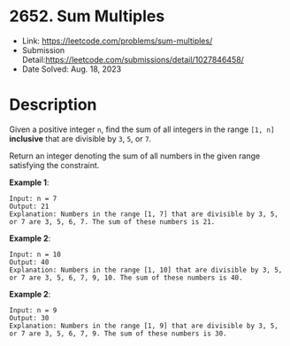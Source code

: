 # 2652. Sum Multiples

- Link: https://leetcode.com/problems/sum-multiples/
- Submission Detail:https://leetcode.com/submissions/detail/1027846458/
- Date Solved: Aug. 18, 2023

# Description

Given a positive integer `n`, find the sum of all integers in the range `[1, n]` **inclusive** that are divisible by `3`, `5`, or `7`.

Return an integer denoting the sum of all numbers in the given range satisfying the constraint.

**Example 1**:

```
Input: n = 7
Output: 21
Explanation: Numbers in the range [1, 7] that are divisible by 3, 5, or 7 are 3, 5, 6, 7. The sum of these numbers is 21.
```

**Example 2**:

```
Input: n = 10
Output: 40
Explanation: Numbers in the range [1, 10] that are divisible by 3, 5, or 7 are 3, 5, 6, 7, 9, 10. The sum of these numbers is 40.
```

**Example 2**:

```
Input: n = 9
Output: 30
Explanation: Numbers in the range [1, 9] that are divisible by 3, 5, or 7 are 3, 5, 6, 7, 9. The sum of these numbers is 30.
```
